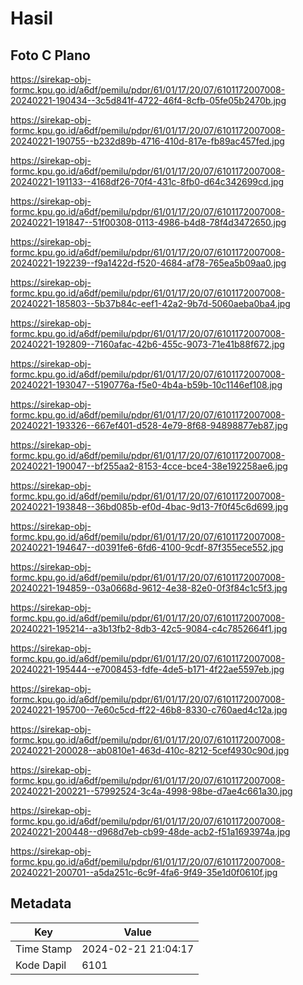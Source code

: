 # Hasil

## Foto C Plano

https://sirekap-obj-formc.kpu.go.id/a6df/pemilu/pdpr/61/01/17/20/07/6101172007008-20240221-190434--3c5d841f-4722-46f4-8cfb-05fe05b2470b.jpg

https://sirekap-obj-formc.kpu.go.id/a6df/pemilu/pdpr/61/01/17/20/07/6101172007008-20240221-190755--b232d89b-4716-410d-817e-fb89ac457fed.jpg

https://sirekap-obj-formc.kpu.go.id/a6df/pemilu/pdpr/61/01/17/20/07/6101172007008-20240221-191133--4168df26-70f4-431c-8fb0-d64c342699cd.jpg

https://sirekap-obj-formc.kpu.go.id/a6df/pemilu/pdpr/61/01/17/20/07/6101172007008-20240221-191847--51f00308-0113-4986-b4d8-78f4d3472650.jpg

https://sirekap-obj-formc.kpu.go.id/a6df/pemilu/pdpr/61/01/17/20/07/6101172007008-20240221-192239--f9a1422d-f520-4684-af78-765ea5b09aa0.jpg

https://sirekap-obj-formc.kpu.go.id/a6df/pemilu/pdpr/61/01/17/20/07/6101172007008-20240221-185803--5b37b84c-eef1-42a2-9b7d-5060aeba0ba4.jpg

https://sirekap-obj-formc.kpu.go.id/a6df/pemilu/pdpr/61/01/17/20/07/6101172007008-20240221-192809--7160afac-42b6-455c-9073-71e41b88f672.jpg

https://sirekap-obj-formc.kpu.go.id/a6df/pemilu/pdpr/61/01/17/20/07/6101172007008-20240221-193047--5190776a-f5e0-4b4a-b59b-10c1146ef108.jpg

https://sirekap-obj-formc.kpu.go.id/a6df/pemilu/pdpr/61/01/17/20/07/6101172007008-20240221-193326--667ef401-d528-4e79-8f68-94898877eb87.jpg

https://sirekap-obj-formc.kpu.go.id/a6df/pemilu/pdpr/61/01/17/20/07/6101172007008-20240221-190047--bf255aa2-8153-4cce-bce4-38e192258ae6.jpg

https://sirekap-obj-formc.kpu.go.id/a6df/pemilu/pdpr/61/01/17/20/07/6101172007008-20240221-193848--36bd085b-ef0d-4bac-9d13-7f0f45c6d699.jpg

https://sirekap-obj-formc.kpu.go.id/a6df/pemilu/pdpr/61/01/17/20/07/6101172007008-20240221-194647--d0391fe6-6fd6-4100-9cdf-87f355ece552.jpg

https://sirekap-obj-formc.kpu.go.id/a6df/pemilu/pdpr/61/01/17/20/07/6101172007008-20240221-194859--03a0668d-9612-4e38-82e0-0f3f84c1c5f3.jpg

https://sirekap-obj-formc.kpu.go.id/a6df/pemilu/pdpr/61/01/17/20/07/6101172007008-20240221-195214--a3b13fb2-8db3-42c5-9084-c4c7852664f1.jpg

https://sirekap-obj-formc.kpu.go.id/a6df/pemilu/pdpr/61/01/17/20/07/6101172007008-20240221-195444--e7008453-fdfe-4de5-b171-4f22ae5597eb.jpg

https://sirekap-obj-formc.kpu.go.id/a6df/pemilu/pdpr/61/01/17/20/07/6101172007008-20240221-195700--7e60c5cd-ff22-46b8-8330-c760aed4c12a.jpg

https://sirekap-obj-formc.kpu.go.id/a6df/pemilu/pdpr/61/01/17/20/07/6101172007008-20240221-200028--ab0810e1-463d-410c-8212-5cef4930c90d.jpg

https://sirekap-obj-formc.kpu.go.id/a6df/pemilu/pdpr/61/01/17/20/07/6101172007008-20240221-200221--57992524-3c4a-4998-98be-d7ae4c661a30.jpg

https://sirekap-obj-formc.kpu.go.id/a6df/pemilu/pdpr/61/01/17/20/07/6101172007008-20240221-200448--d968d7eb-cb99-48de-acb2-f51a1693974a.jpg

https://sirekap-obj-formc.kpu.go.id/a6df/pemilu/pdpr/61/01/17/20/07/6101172007008-20240221-200701--a5da251c-6c9f-4fa6-9f49-35e1d0f0610f.jpg


## Metadata

| Key        | Value               |
| ---------- | ------------------- |
| Time Stamp | 2024-02-21 21:04:17 |
| Kode Dapil | 6101                |



